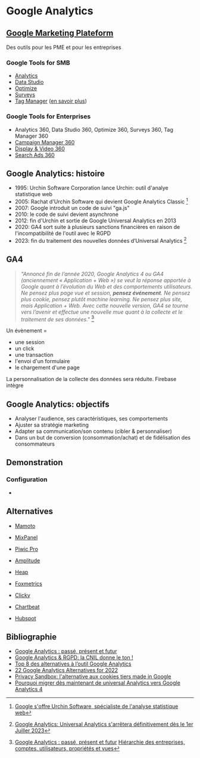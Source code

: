 # Google Analytics

## [Google Marketing Plateform](https://marketingplatform.google.com/intl/fr/about/)

Des outils pour les PME et pour les entreprises

### Google Tools for SMB

- [Analytics](https://marketingplatform.google.com/intl/fr/about/analytics/)
- [Data Studio](https://marketingplatform.google.com/intl/fr/about/data-studio/)
- [Optimize](https://marketingplatform.google.com/intl/fr/about/optimize/)
- [Surveys](https://marketingplatform.google.com/intl/fr/about/surveys/)
- [Tag Manager](https://marketingplatform.google.com/intl/fr/about/tag-manager/) ([en savoir plus](https://semji.com/fr/guide/google-tag-manager-le-guide-complet/))

### Google Tools for Enterprises

- Analytics 360, Data Studio 360, Optimize 360, Surveys 360, Tag Manager 360
- [Campaign Manager 360](https://marketingplatform.google.com/intl/fr/about/campaign-manager-360/)
- [Display & Video 360](https://marketingplatform.google.com/intl/fr/about/display-video-360/)
- [Search Ads 360](https://marketingplatform.google.com/intl/fr/about/search-ads-360/)

## Google Analytics: histoire
- 1995: Urchin Software Corporation lance Urchin: outil d'analye statistique web
- 2005: Rachat d'Urchin Software qui devient Google Analytics Classic [^1]
- 2007: Google introduit un code de suivi "ga.js"
- 2010: le code de suivi devient asynchrone
- 2012: fin d'Urchin et sortie de Google Universal Analytics en 2013
- 2020: GA4 sort suite à plusieurs sanctions financières en raison de l'incompatibilité de l'outil avec le RGPD
- 2023: fin du traitement des nouvelles données d’Universal Analytics [^2]

## GA4
>*"Annoncé fin de l’année 2020, Google Analytics 4 ou GA4 (anciennement « Application + Web ») se veut la réponse apportée à Google quant à l’évolution du Web
et des comportements utilisateurs. Ne pensez plus page vue et session, **pensez événement**.
Ne pensez plus cookie, pensez plutôt machine learning. Ne pensez plus site, mais Application + Web.
Avec cette nouvelle version, GA4 se tourne vers l’avenir et effectue une nouvelle mue quant à la collecte et le traitement de ses données."* [^3]

Un évènement =
- une session
- un click
- une transaction
- l'envoi d'un formulaire
- le chargement d'une page

La personnalisation de la collecte des données sera réduite.
Firebase intègre



## Google Analytics: objectifs

- Analyser l'audience, ses caractéristiques, ses comportements
- Ajuster sa stratégie marketing
- Adapter sa communication/son contenu (cibler & personnaliser)
- Dans un but de conversion (consommation/achat) et de fidélisation des consommateurs



## Demonstration

### Configuration

- 



## Alternatives

+ [Mamoto](https://fr.matomo.org/)
+ [MixPanel](https://mixpanel.com/fr/)
+ [Piwic Pro](https://piwik.pro/)
+ [Amplitude](https://amplitude.com/)
+ [Heap](https://heap.io/)
+ [Foxmetrics](https://www.foxmetrics.com/)
+ [Clicky](https://clicky.com/)
+ [Chartbeat](https://chartbeat.com/)
+ [Hubspot](https://www.hubspot.com/products/marketing/analytics?hubs_post=blog.hubspot.com%2Fwebsite%2Fbest-google-analytics-alternatives&hubs_post-cta=HubSpot%20Marketing%20Analytics)








  [^1]: [Google s'offre Urchin Software, spécialiste de l'analyse statistique web](https://www.lemondeinformatique.fr/actualites/lire-google-s-offre-urchin-software-specialiste-de-l-analyse-statistique-web-1320.html)
  [^2]: [Google Analytics: Universal Analytics s'arrêtera définitivement dès le 1er Juiller 2023](https://www.slapdigital.fr/blog/universal-analytics-sarretera-1er-juillet-2023/)
  [^3]: [Google Analytics : passé, présent et futur](https://www.ads-com.fr/actualites/google-analytics-passe-present-et-futur#:~:text=A%20l'origine%2C%20Urchin%20est,aux%20vulgaires%20compteurs%20de%20visites.)
 [Hiérarchie des entreprises, comptes, utilisateurs, propriétés et vues](https://support.google.com/analytics/answer/1009618?hl=fr&ref_topic=1102143#zippy=%2Ccet-article-aborde-les-points-suivants)


## Bibliographie

+ [Google Analytics : passé, présent et futur](https://www.ads-com.fr/actualites/google-analytics-passe-present-et-futur#:~:text=A%20l'origine%2C%20Urchin%20est,aux%20vulgaires%20compteurs%20de%20visites.)
+ [Google Analytics & RGPD: la CNIL donne le ton !](https://www.slapdigital.fr/blog/google-analytics-rgpd-cnil/)
+ [Top 8 des alternatives à l’outil Google Analytics](https://www.lafabriquedunet.fr/analytics/articles/alternatives-google-analytics/)
+ [22 Google Analytics Alternatives for 2022](https://www.leadfeeder.com/blog/google-analytics-alternatives/)
+ [Privacy Sandbox: l'alternative aux cookies tiers made in Google](https://www.slapdigital.fr/blog/google-privacy-sandbox-alternative-cookies-tiers/)
+ [Pourquoi migrer dès maintenant de universal Analytics vers Google Analytics 4](https://www.slapdigital.fr/blog/pourquoi-migrer-maintenant-universal-analytics-vers-google-analytics-4/)

